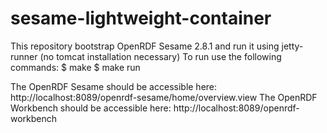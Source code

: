 # sesame-lightweight-container

This repository bootstrap OpenRDF Sesame 2.8.1 and run it using jetty-runner (no tomcat installation necessary)
To run use the following commands:
$ make
$ make run

The OpenRDF Sesame should be accessible here: http://localhost:8089/openrdf-sesame/home/overview.view
The OpenRDF Workbench should be accessible here: http://localhost:8089/openrdf-workbench
